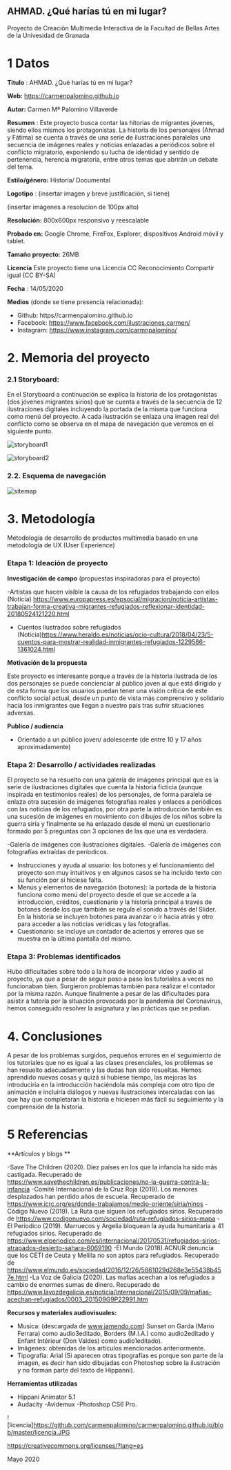 ## AHMAD. ¿Qué harías tú en mi lugar?

Proyecto de Creación Multimedia Interactiva de la  Facultad de Bellas Artes de la Univesidad de Granada



# 1 Datos 



**Titulo** : AHMAD. ¿Qué harías tú en mi lugar?

**Web:**   https://carmenpalomino.github.io

**Autor:**  Carmen Mª Palomino Villaverde

**Resumen** : Este proyecto busca contar las hitorias de migrantes jóvenes, siendo ellos mismos los protagonistas. La historia de los personajes (Ahmad y Fátima) se cuenta a través de una serie de ilustraciones paralelas una secuencia de imágenes reales y noticias enlazadas a periódicos sobre el conflicto migratorio, exponiendo su lucha de identidad y sentido de pertenencia, herencia migratoria, entre otros temas que abrirán un debate del tema.

**Estilo/género:**  Historia/ Documental

**Logotipo** : (insertar imagen y breve justificación, si  tiene) 

(insertar imágenes a resolucion de 100px alto)

**Resolución:** 800x600px responsivo y reescalable

**Probado en:**   Google Chrome, FireFox, Explorer, dispositivos Android móvil y tablet.

**Tamaño proyecto:** 26MB 

**Licencia** Este proyecto tiene una Licencia CC Reconocimiento Compartir igual (CC BY-SA)

**Fecha** : 14/05/2020

**Medios** (donde se tiene presencia relacionada):

- Github: https//carmenpalomino.github.io
- Facebook: https://www.facebook.com/ilustraciones.carmen/
- Instagram: https://www.instagram.com/carmnpalomino/



# 2. Memoria del proyecto 

### 2.1 Storyboard: 

En el Storyboard a continuación se explica la historia de los protagonistas (dos jóvenes migrantes sirios) que se cuenta a través de la secuencia de 12 ilustraciones digitales incluyendo la portada de la misma que funciona como menú del proyecto. A cada ilustración se enlaza una imagen real del conflicto como se observa en el mapa de navegación que veremos en el siguiente punto. 

![storyboard1](https://github.com/carmenpalomino/carmenpalomino.github.io/blob/master/storyboard1.jpg)

![storyboard2](https://github.com/carmenpalomino/carmenpalomino.github.io/blob/master/storyboard2.jpg)





### 2.2. Esquema de navegación 



![sitemap](https://github.com/carmenpalomino/carmenpalomino.github.io/blob/master/sitemap.jpg)







# 3. Metodología

Metodología de desarrollo de productos multimedia basado en una metodología de UX (User Experience)



### Etapa 1: Ideación de proyecto

**Investigación de campo** (propuestas inspiradoras para el proyecto)

-Artistas que hacen visible la causa de los refugiados trabajando con ellos (Noticia) https://www.europapress.es/epsocial/migracion/noticia-artistas-trabajan-forma-creativa-migrantes-refugiados-reflexionar-identidad-20180524121220.html
- Cuentos Ilustrados sobre refugiados (Noticia)https://www.heraldo.es/noticias/ocio-cultura/2018/04/23/5-cuentos-para-mostrar-realidad-inmigrantes-refugiados-1229586-1361024.html



**Motivación de la propuesta** 

Este  proyecto es interesante porque a través de la historia ilustrada de los dos personajes se puede concienciar al público joven al que está dirigido y de esta forma que los usuarios puedan tener una visión crítica de este conflicto social actual, desde un punto de vista más comprensivo y solidario hacia los inmigrantes que llegan a nuestro país tras sufrir situaciones adversas.



**Publico / audiencia**

- Orientado a un público joven/ adolescente (de entre 10 y 17 años aproximadamente)





### Etapa 2: Desarrollo / actividades realizadas

El proyecto se ha resuelto con una galería de imágenes principal que es la serie de ilustraciones digitales que cuenta la historia ficticia (aunque inspirada en testimonios reales) de los personajes, de forma paralela se enlaza otra sucesión de imágenes fotografías reales y enlaces a periódicos con las noticias de los refugiados, por otra parte la introducción también es una sucesión de imágenes en movimiento con dibujos de los niños sobre la guerra siria y finalmente se ha enlazado desde el menú un cuestionario formado por 5 preguntas con 3 opciones de las que una es verdadera.

-Galería de imágenes con ilustraciones digitales.
-Galería de imágenes con fotografías extraídas de períodicos.
- Instrucciones y ayuda al usuario: los botones y el funcionamiento del proyecto son muy intuitivos y en algunos casos se ha incluído texto con su función por si hiciese falta. 
- Menús y elementos de navegación (botones): la portada de la historia funciona como menú del proyecto desde el que se accede a la introducción, créditos, cuestionario y la historia principal a través de botones desde los que también se regula el sonido a través del Slider. En la historia se incluyen botones para avanzar o ir hacia atrás y otro para acceder a las noticias verídicas y las fotografías.
- Cuestionario: se incluye un contador de aciertos y errores que se muestra en la última pantalla del mismo.



### Etapa 3: Problemas identificados

Hubo dificultades sobre todo a la hora de incorporar video y audio al proyecto, ya que a pesar de seguir paso a paso los tutoriales a veces no funcionaban bien. Surgieron problemas también para realizar el contador por la misma razón. Aunque finalmente a pesar de las dificultades para asistir a tutoría por la situación provocada por la pandemia del Coronavirus, hemos conseguido resolver la asignatura y las prácticas que se pedían.



# 4. Conclusiones 

A pesar de los problemas surgidos, pequeños errores en el seguimiento de los tutoriales que no es igual a las clases presenciales, los problemas se han resuelto adecuadamente y las dudas han sido resueltas. Hemos aprendido nuevas cosas y quizá si hubiese tiempo, las mejoras las introduciría en la introducción haciéndola más compleja com otro tipo de animación e incluiría diálogos y nuevas ilustraciones intercaladas con las que hay que completaran la historia e hiciesen más fácil su seguimiento y la comprensión de la historia.







# 5 Referencias 

**Artículos y blogs ** 

-Save The Children (2020). Diez países en los que la infancia ha sido más castigada. Recuperado de https://www.savethechildren.es/publicaciones/no-la-guerra-contra-la-infancia
-Comité Internacional de la Cruz Roja (2019). Los menores desplazados han perdido años de escuela. Recuperado de https://www.icrc.org/es/donde-trabajamos/medio-oriente/siria/ninos
-Código Nuevo (2019). La Ruta que siguen los refugiados sirios. Recuperado de https://www.codigonuevo.com/sociedad/ruta-refugiados-sirios-mapa
-El Períodico (2019). Marruecos y Argelia bloquean la ayuda humanitaria a 41 refugiados sirios. Recuperado de https://www.elperiodico.com/es/internacional/20170531/refugiados-sirios-atrapados-desierto-sahara-6069190
-El Mundo (2018).ACNUR denuncia que los CETI de Ceuta y Melilla no son aptos para refugiados. Recuperado de https://www.elmundo.es/sociedad/2016/12/26/5861029d268e3e55438b457e.html
-La Voz de Galicia (2020). Las mafias acechan a los refugiados a cambio de enormes sumas de dinero. Recuperado de https://www.lavozdegalicia.es/noticia/internacional/2015/09/09/mafias-acechan-refugiados/0003_201509G9P22991.htm  


**Recursos y materiales audiovisuales:**

* Musica: (descargada de www.jamendo.com) Sunset on Garda (Mario Ferrara) como audio3editado, Borders (M.I.A.) como audio2editado y Enfant Intérieur (Don Valdes) como audio1editado).
* Imágenes:  obtenidas de los artículos mencionados anteriormente. 
* Tipografía: Arial (Si aparecen otras tipografías es porque son parte de la imagen, es decir han sido dibujadas con Photoshop sobre la ilustración y no forman parte del texto de Hippanni).

**Herramientas utilizadas**

- Hippani Animator 5.1
- Audacity
-Avidemux
-Photoshop CS6 Pro.



![licencia]https://github.com/carmenpalomino/carmenpalomino.github.io/blob/master/licencia.JPG

https://creativecommons.org/licenses/?lang=es

Mayo 2020

